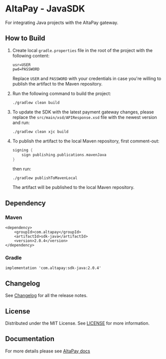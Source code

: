 
# AltaPay - JavaSDK

For integrating Java projects with the AltaPay gateway.

## How to Build

1. Create local `gradle.properties` file in the root of the project with the following content:

    ```properties
    usr=USER
    pwd=PASSWORD
    ```
    
    Replace `USER` and `PASSWORD` with your credentials in case you're willing to publish the artifact to the Maven repository.

2. Run the following command to build the project:

    ```shell
    ./gradlew clean build
    ```
   
3. To update the SDK with the latest payment gateway changes, please replace the `src/main/xsd/APIResponse.xsd` file with the newest version and run:

    ```shell
    ./gradlew clean xjc build
    ```

4. To publish the artifact to the local Maven repository, first comment-out:

   ```gradle
   signing {
       sign publishing.publications.mavenJava
   }
   ```
   
   then run:

    ```shell
    ./gradlew publishToMavenLocal
    ```

    The artifact will be published to the local Maven repository.

## Dependency

### Maven

    <dependency>
        <groupId>com.altapay</groupId>
        <artifactId>sdk-java</artifactId>
        <version>2.0.4</version>
    </dependency>

### Gradle

    implementation 'com.altapay:sdk-java:2.0.4'

## Changelog

See [Changelog](CHANGELOG.md) for all the release notes.

## License

Distributed under the MIT License. See [LICENSE](LICENSE) for more information.

## Documentation

For more details please see [AltaPay docs](https://documentation.altapay.com/)
